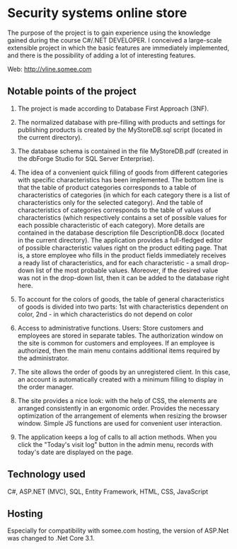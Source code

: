 # Security systems online store

The purpose of the project is to gain experience using the knowledge gained during the course C#/.NET DEVELOPER.
I conceived a large-scale extensible project in which the basic features are immediately implemented, and there is the possibility of adding a lot of interesting features.

Web: http://vline.somee.com

## Notable points of the project 

1. The project is made according to Database First Approach (3NF).

2. The normalized database with pre-filling with products and settings for publishing products is created by the MyStoreDB.sql script (located in the current directory). 

4. The database schema is contained in the file MyStoreDB.pdf (created in the dbForge Studio for SQL Server Enterprise). 

3. The idea of a convenient quick filling of goods from different categories with specific characteristics has been implemented. The bottom line is that the table of product categories corresponds to a table of characteristics of categories (in which for each category there is a list of characteristics only for the selected category). And the table of characteristics of categories corresponds to the table of values of characteristics (which respectively contains a set of possible values for each possible characteristic of each category). More details are contained in the database description file DescriptionDB.docx (located in the current directory).
The application provides a full-fledged editor of possible characteristic values right on the product editing page. That is, a store employee who fills in the product fields immediately receives a ready list of characteristics, and for each characteristic - a small drop-down list of the most probable values. Moreover, if the desired value was not in the drop-down list, then it can be added to the database right here.

4. To account for the colors of goods, the table of general characteristics of goods is divided into two parts: 1st with characteristics dependent on color, 2nd - in which characteristics do not depend on color 

5. Access to administrative functions. Users: Store customers and employees are stored in separate tables. The authorization window on the site is common for customers and employees. If an employee is authorized, then the main menu contains additional items required by the administrator.

6. The site allows the order of goods by an unregistered client. In this case, an account is automatically created with a minimum filling to display in the order manager.

7. The site provides a nice look: with the help of CSS, the elements are arranged consistently in an ergonomic order. Provides the necessary optimization of the arrangement of elements when resizing the browser window. Simple JS functions are used for convenient user interaction. 

8. The application keeps a log of calls to all action methods. When you click the "Today's visit log" button in the admin menu, records with today's date are displayed on the page.

## Technology used 

C#, ASP.NET (MVC), SQL, Entity Framework, HTML, CSS, JavaScript

## Hosting 

Especially for compatibility with somee.com hosting, the version of ASP.Net was changed to .Net Core 3.1.
